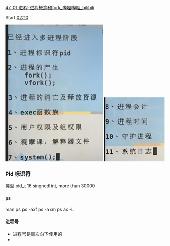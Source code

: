 [47. 01.进程-进程概念和fork_哔哩哔哩_bilibili](https://www.bilibili.com/video/BV1wd4y137fd/?p=43&spm_id_from=333.1007.top_right_bar_window_history.content.click&vd_source=f8bf73f9a2b495eaf6f8446fa6016bc7)

Start
[02:10](https://www.bilibili.com/video/BV1wd4y137fd/?p=43&spm_id_from=333.1007.top_right_bar_window_history.content.click&vd_source=f8bf73f9a2b495eaf6f8446fa6016bc7#t=130.207791)

![](https://raw.githubusercontent.com/acdefg/cdn/main/obsidian/202211161025627.png)
![](https://raw.githubusercontent.com/acdefg/cdn/main/obsidian/202211161026452.png)


### Pid 标识符
类型 pid_t 16 singned int, more than 30000
#### ps
man ps
ps -axf 
ps -axm
ps ax -L
#### 进程号
- 进程号是顺次向下使用的
- 